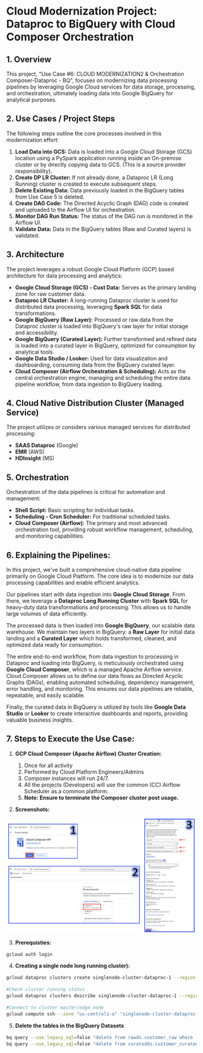 # Cloud Modernization Project: Dataproc to BigQuery with Cloud Composer Orchestration

## 1. Overview

This project, "Use Case #6: CLOUD MODERNIZATION2 & Orchestration Composer-Dataproc - BQ", focuses on modernizing data processing pipelines by leveraging Google Cloud services for data storage, processing, and orchestration, ultimately loading data into Google BigQuery for analytical purposes.

## 2. Use Cases / Project Steps

The following steps outline the core processes involved in this modernization effort:

1.  **Load Data into GCS:** Data is loaded into a Google Cloud Storage (GCS) location using a PySpark application running inside an On-premise cluster or by directly copying data to GCS. (This is a source provider responsibility).
2.  **Create DP LR Cluster:** If not already done, a Dataproc LR (Long Running) cluster is created to execute subsequent steps.
3.  **Delete Existing Data:** Data previously loaded in the BigQuery tables from Use Case 5 is deleted.
4.  **Create DAG Code:** The Directed Acyclic Graph (DAG) code is created and uploaded to the Airflow UI for orchestration.
5.  **Monitor DAG Run Status:** The status of the DAG run is monitored in the Airflow UI.
6.  **Validate Data:** Data in the BigQuery tables (Raw and Curated layers) is validated.

## 3. Architecture

The project leverages a robust Google Cloud Platform (GCP) based architecture for data processing and analytics:

* **Google Cloud Storage (GCS) - Cust Data:** Serves as the primary landing zone for raw customer data.
* **Dataproc LR Cluster:** A long-running Dataproc cluster is used for distributed data processing, leveraging **Spark SQL** for data transformations.
* **Google BigQuery (Raw Layer):** Processed or raw data from the Dataproc cluster is loaded into BigQuery's raw layer for initial storage and accessibility.
* **Google BigQuery (Curated Layer):** Further transformed and refined data is loaded into a curated layer in BigQuery, optimized for consumption by analytical tools.
* **Google Data Studio / Looker:** Used for data visualization and dashboarding, consuming data from the BigQuery curated layer.
* **Cloud Composer (Airflow Orchestration & Scheduling):** Acts as the central orchestration engine, managing and scheduling the entire data pipeline workflow, from data ingestion to BigQuery loading.

## 4. Cloud Native Distribution Cluster (Managed Service)

The project utilizes or considers various managed services for distributed processing:

* **SAAS Dataproc** (Google)
* **EMR** (AWS)
* **HDInsight** (MS)

## 5. Orchestration

Orchestration of the data pipelines is critical for automation and management:

* **Shell Script:** Basic scripting for individual tasks.
* **Scheduling - Cron Scheduler:** For traditional scheduled tasks.
* **Cloud Composer (Airflow):** The primary and most advanced orchestration tool, providing robust workflow management, scheduling, and monitoring capabilities.

## 6. Explaining the Pipelines:

In this project, we've built a comprehensive cloud-native data pipeline primarily on Google Cloud Platform. The core idea is to modernize our data processing capabilities and enable efficient analytics.

Our pipelines start with data ingestion into **Google Cloud Storage**. From there, we leverage a **Dataproc Long Running Cluster** with **Spark SQL** for heavy-duty data transformations and processing. This allows us to handle large volumes of data efficiently.

The processed data is then loaded into **Google BigQuery**, our scalable data warehouse. We maintain two layers in BigQuery: a **Raw Layer** for initial data landing and a **Curated Layer** which holds transformed, cleaned, and optimized data ready for consumption.

The entire end-to-end workflow, from data ingestion to processing in Dataproc and loading into BigQuery, is meticulously orchestrated using **Google Cloud Composer**, which is a managed Apache Airflow service. Cloud Composer allows us to define our data flows as Directed Acyclic Graphs (DAGs), enabling automated scheduling, dependency management, error handling, and monitoring. This ensures our data pipelines are reliable, repeatable, and easily scalable.

Finally, the curated data in BigQuery is utilized by tools like **Google Data Studio** or **Looker** to create interactive dashboards and reports, providing valuable business insights.

## 7. Steps to Execute the Use Case:

1. **GCP Cloud Composer (Apache Airflow) Cluster Creation:**
   1. Once for all activity
   2. Performed by Cloud Platform Engineers/Admins
   3. Composer instances will run 24/7.
   4. All the projects (Developers) will use the common (CC) Airflow Scheduler as a common platform.
   5. **Note: Ensure to terminate the Composer cluster post usage.**
   
2. **Screenshots:**
<img src="images/composer_creation_steps.png" alt="Composer Creation Steps">

3. **Prerequisties:**

```bash
gcloud auth login
```

4. **Creating a single node long running cluster):**

```bash
gcloud dataproc clusters create singlenode-cluster-dataproc-1 --region us-central1 --zone us-central1-a --enable-component-gateway --single-node --master-machine-type e2-standard-2 --master-boot-disk-size 100 --image-version 2.1-rocky8 --project iz-cloud-training-project --max-idle 7200s
```
```bash
#Check cluster running status
gcloud dataproc clusters describe singlenode-cluster-dataproc-1 --region=us-central1
```
```bash
#Connect to cluster master/edge node
gcloud compute ssh --zone "us-central1-a" "singlenode-cluster-dataproc-1-m" --project "iz-cloud-training-project"
```

5. **Delete the tables in the BigQuery Datasets**
```bash
bq query --use_legacy_sql=false "delete from rawds.customer_raw where  1=1;"
bq query --use_legacy_sql=false "delete from curatedds.customer_curated where 1=1;"
```

